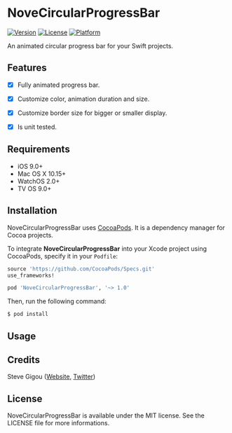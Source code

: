 # NoveCircularProgressBar

[![Version](https://img.shields.io/cocoapods/v/NoveCircularProgressBar.svg?style=flat)](https://cocoapods.org/pods/NoveCircularProgressBar) [![License](https://img.shields.io/cocoapods/l/NoveCircularProgressBar.svg?style=flat)](https://cocoapods.org/pods/NoveCircularProgressBar) [![Platform](https://img.shields.io/cocoapods/p/NoveCircularProgressBar.svg?style=flat)](https://cocoapods.org/pods/NoveCircularProgressBar)

An animated circular progress bar for your Swift projects.


## Features

- [x] Fully animated progress bar.
- [x] Customize color, animation duration and size.
- [x] Customize border size for bigger or smaller display.
- [x] Is unit tested.


## Requirements

- iOS 9.0+
- Mac OS X 10.15+
- WatchOS 2.0+
- TV OS 9.0+


## Installation

NoveCircularProgressBar uses [CocoaPods](http://cocoapods.org). It is a dependency manager for Cocoa projects.

To integrate **NoveCircularProgressBar** into your Xcode project using CocoaPods, specify it in your `Podfile`:

```ruby
source 'https://github.com/CocoaPods/Specs.git'
use_frameworks!

pod 'NoveCircularProgressBar', '~> 1.0'
```

Then, run the following command:

```bash
$ pod install
```


## Usage




## Credits

Steve Gigou ([Website](https://steve.gigou.fr), [Twitter](https://twitter.com/stevegigou))


## License

NoveCircularProgressBar is available under the MIT license. See the LICENSE file for more informations.